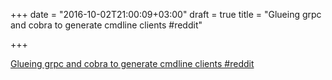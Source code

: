 +++
date = "2016-10-02T21:00:09+03:00"
draft = true
title = "Glueing grpc and cobra to generate cmdline clients  #reddit"

+++

<p><a href="https://t.co/6kupKWS5Ae">Glueing grpc and cobra to generate cmdline clients  #reddit</a></p>
